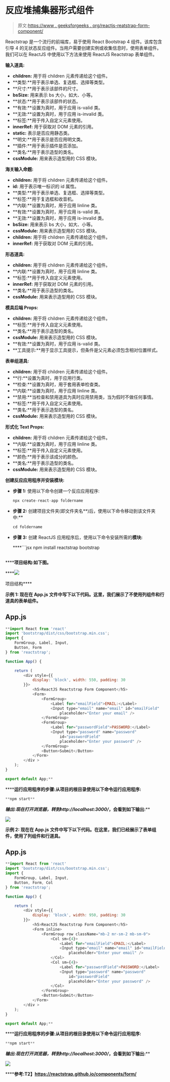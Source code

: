 # 反应堆捕集器形式组件

> 原文:[https://www . geeksforgeeks . org/reactjs-reatstrap-form-component/](https://www.geeksforgeeks.org/reactjs-reactstrap-form-component/)

Reactstrap 是一个流行的前端库，易于使用 React Bootstrap 4 组件。该库包含引导 4 的无状态反应组件。当用户需要创建实例或收集信息时，使用表单组件。我们可以在 ReactJS 中使用以下方法来使用 ReactJS Reactstrap 表单组件。

**输入道具:**

*   **children:** 用于将 children 元素传递给这个组件。
*   **类型:**用于表示单选、复选框、选择等类型。
*   **尺寸:**用于表示该部件的尺寸。
*   **bsSize:** 用来表示 bs 大小，如大、小等。
*   **状态:**用于表示该部件的状态。
*   **有效:**设置为真时，用于应用 is-valid 类。
*   **无效:**设置为真时，用于应用 is-invalid 类。
*   **标签:**用于传入自定义元素使用。
*   **innerRef:** 用于获取对 DOM 元素的引用。
*   **static:** 表示是否应用静态类。
*   **明文:**用于表示是否应用明文类。
*   **插件:**用于表示插件是否添加。
*   **类名:**用于表示造型的类名。
*   **cssModule:** 用来表示造型用的 CSS 模块。

**海关输入命题:**

*   **children:** 用于将 children 元素传递给这个组件。
*   **id:** 用于表示唯一标识的 id 属性。
*   **类型:**用于表示单选、复选框、选择等类型。
*   **标签:**用于复选框和收音机。
*   **内联:**设置为真时，用于应用 linline 类。
*   **有效:**设置为真时，用于应用 is-valid 类。
*   **无效:**设置为真时，用于应用 is-invalid 类。
*   **bsSize:** 用来表示 bs 大小，如大、小等。
*   **cssModule:** 用来表示造型用的 CSS 模块。
*   **children:** 用于将 children 元素传递给这个组件。
*   **innerRef:** 用于获取对 DOM 元素的引用。

**形态道具:**

*   **children:** 用于将 children 元素传递给这个组件。
*   **内联:**设置为真时，用于应用 linline 类。
*   **标签:**用于传入自定义元素使用。
*   **innerRef:** 用于获取对 DOM 元素的引用。
*   **类名:**用于表示造型的类名。
*   **cssModule:** 用来表示造型用的 CSS 模块。

**模具后端 Props:**

*   **children:** 用于将 children 元素传递给这个组件。
*   **标签:**用于传入自定义元素使用。
*   **类名:**用于表示造型的类名。
*   **cssModule:** 用来表示造型用的 CSS 模块。
*   **有效:**设置为真时，用于应用 is-valid 类。
*   **工具提示:**用于显示工具提示，但条件是父元素必须包含相对位置样式。

**表单组道具:**

*   **children:** 用于将 children 元素传递给这个组件。
*   **行:**设置为真时，用于应用行类。
*   **检查:**设置为真时，用于套用表单检查类。
*   **内联:**设置为真时，用于应用 linline 类。
*   **禁用:**当检查和禁用道具为真时应用禁用类，当为假时不做任何事情。
*   **标签:**用于传入自定义元素使用。
*   **类名:**用于表示造型的类名。
*   **cssModule:** 用来表示造型用的 CSS 模块。

**形式化 Text Props:**

*   **children:** 用于将 children 元素传递给这个组件。
*   **内联:**设置为真时，用于应用 linline 类。
*   **标签:**用于传入自定义元素使用。
*   **颜色:**用于表示该成分的颜色。
*   **类名:**用于表示造型的类名。
*   **cssModule:** 用来表示造型用的 CSS 模块。

**创建反应应用程序并安装模块:**

*   **步骤 1:** 使用以下命令创建一个反应应用程序:

    ```jsx
    npx create-react-app foldername
    ```

*   **步骤 2:** 创建项目文件夹(即文件夹名**)后，使用以下命令移动到该文件夹中:**

    ```jsx
    cd foldername
    ```

*   **步骤 3:** 创建 ReactJS 应用程序后，使用以下命令安装所需的****模块:****

     ****```jsx
    npm install reactstrap bootstrap
    ```**** 

******项目结构:**如下图。****

****![](img/f04ae0d8b722a9fff0bd9bd138b29c23.png)

项目结构**** 

******示例 1:** 现在在 **App.js** 文件中写下以下代码。这里，我们展示了不使用列组件和行道具的表单组件。****

## ****App.js****

```jsx
**import React from 'react'
import 'bootstrap/dist/css/bootstrap.min.css';
import {
    FormGroup, Label, Input,
    Button, Form
} from 'reactstrap';

function App() {

    return (
        <div style={{
            display: 'block', width: 550, padding: 30
        }}>
            <h5>ReactJS Reactstrap Form Component</h5>
            <Form>
                <FormGroup>
                    <Label for="emailField">EMAIL:</Label>
                    <Input type="email" name="email" id="emailField"
                        placeholder="Enter your email" />
                </FormGroup>
                <FormGroup>
                    <Label for="passwordField">PASSWORD:</Label>
                    <Input type="password" name="password" 
                        id="passwordField"
                        placeholder="Enter your password" />
                </FormGroup>
                <Button>Submit</Button>
            </Form>
        </div >
    );
}

export default App;**
```

******运行应用程序的步骤:**从项目的根目录使用以下命令运行应用程序:****

```jsx
**npm start**
```

******输出:**现在打开浏览器，转到***http://localhost:3000/***，会看到如下输出:****

****![](img/21bfd90123e04a73c1833d04ae5b4db6.png)****

******示例 2:** 现在在 **App.js** 文件中写下以下代码。在这里，我们已经展示了表单组件，使用了列组件和行道具。****

## ****App.js****

```jsx
**import React from 'react'
import 'bootstrap/dist/css/bootstrap.min.css';
import {
    FormGroup, Label, Input,
    Button, Form, Col
} from 'reactstrap';

function App() {

    return (
        <div style={{
            display: 'block', width: 950, padding: 30
        }}>
            <h5>ReactJS Reactstrap Form Component</h5>
            <Form inline>
                <FormGroup row className="mb-2 mr-sm-2 mb-sm-0">
                    <Col sm={4}>
                        <Label for="emailField">EMAIL:</Label>
                        <Input type="email" name="email" id="emailField"
                            placeholder="Enter your email" />
                    </Col>
                    <Col sm={4}>
                        <Label for="passwordField">PASSWORD:</Label>
                        <Input type="password" name="password" 
                            id="passwordField"
                            placeholder="Enter your password" />
                    </Col>
                </FormGroup>
                <Button>Submit</Button>
            </Form>
        </div >
    );
}

export default App;**
```

******运行应用程序的步骤:**从项目的根目录使用以下命令运行应用程序:****

```jsx
**npm start**
```

******输出:**现在打开浏览器，转到***http://localhost:3000/***，会看到如下输出:****

****![](img/a860895480db135d323f6f6c1782cce3.png)****

******参考:**T2】https://reactstrap.github.io/components/form/****